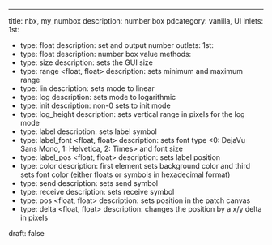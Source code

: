 ---
title: nbx, my_numbox
description: number box
pdcategory: vanilla, UI
inlets:
  1st:
  - type: float
    description: set and output number
outlets:
  1st:
  - type: float
    description: number box value
methods:
- type: size <float>
  description: sets the GUI size
- type: range <float, float>
  description: sets minimum and maximum range
- type: lin
  description: sets mode to linear
- type: log
  description: sets mode to logarithmic
- type: init <float>
  description: non-0 sets to init mode
- type: log_height <float>
  description: sets vertical range in pixels for the log mode
- type: label <symbol>
  description: sets label symbol
- type: label_font <float, float>
  description: sets font type <0: DejaVu Sans Mono, 1: Helvetica, 2: Times> and font size
- type: label_pos <float, float>
  description: sets label position
- type: color <list>
  description: first element sets background color and third sets font color (either floats or symbols in hexadecimal format)
- type: send <symbol>
  description: sets send symbol
- type: receive <symbol>
  description: sets receive symbol
- type: pos <float, float>
  description: sets position in the patch canvas
- type: delta <float, float>
  description: changes the position by a x/y delta in pixels

draft: false
